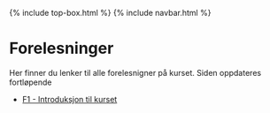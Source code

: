 
{% include top-box.html %} <!-- Kode for å inkludere boksen på toppen av siden. Se _config.yml for å gjøre endringer. -->
{% include navbar.html %} <!-- Kode for navigasjonsmeny. Se navbar.html for å gjøre endringer. -->
<!-- Gjør endringer under her -->

# Forelesninger
Her finner du lenker til alle forelesnigner på kurset. Siden oppdateres fortløpende
* <a href="assets/F1_intro_v23.pdf"> F1 - Introduksjon til kurset</a>



